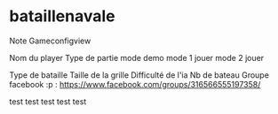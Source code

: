 bataillenavale
==============

Note Gameconfigview 

Nom du player
Type de partie mode demo
		mode 1 jouer
		mode 2 jouer 

Type de bataille
Taille de la grille 
Difficulté de l'ia
Nb de bateau
Groupe facebook :p  : https://www.facebook.com/groups/316566555197358/


test
test
test
test
test
